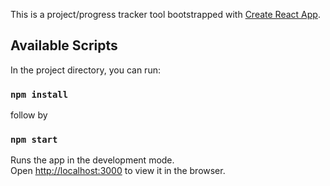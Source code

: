 This is a project/progress tracker tool bootstrapped with [Create React App](https://github.com/facebook/create-react-app).

## Available Scripts

In the project directory, you can run:
### `npm install` 
follow by
### `npm start`

Runs the app in the development mode.<br />
Open [http://localhost:3000](http://localhost:3000) to view it in the browser.

